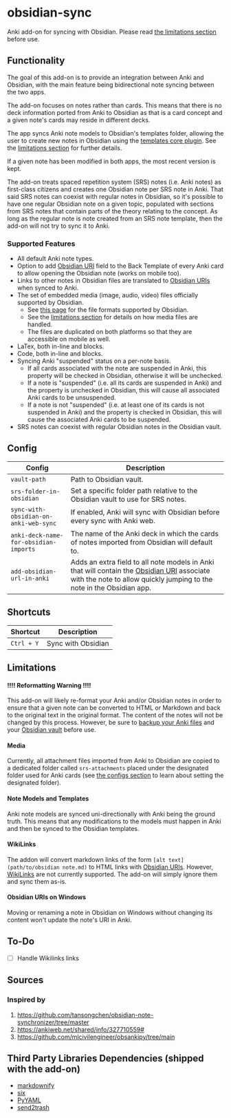 # obsidian-sync

Anki add-on for syncing with Obsidian. Please read [the limitations section](#required-obsidian-vault-settings--limitations)
before use.

## Functionality

The goal of this add-on is to provide an integration between Anki and Obsidian, with
the main feature being bidirectional note syncing between the two apps.

The add-on focuses on notes rather than cards. This means that there is no deck
information ported from Anki to Obsidian as that is a card concept and a given note's
cards may reside in different decks.

The app syncs Anki note models to Obsidian's templates folder, allowing the user to
create new notes in Obsidian using the [templates core plugin](https://help.obsidian.md/Plugins/Templates). See the
[limitations section](#note-models-and-templates) for further details.

If a given note has been modified in both apps, the most recent version is kept.

The add-on treats spaced repetition system (SRS) notes (i.e. Anki notes) as first-class
citizens and creates one Obsidian note per SRS note in Anki. That said SRS notes can
coexist with regular notes in Obsidian, so it's possible to have one regular Obsidian
note on a given topic, populated with sections from SRS notes that contain parts of the
theory relating to the concept. As long as the regular note is note created from an
SRS note template, then the add-on will not try to sync it to Anki.

### Supported Features

- All default Anki note types.
- Option to add [Obsidian URI](https://help.obsidian.md/Extending+Obsidian/Obsidian+URI) field to the Back Template of every Anki card to allow opening the Obsidian note (works on mobile too).
- Links to other notes in Obsidian files are translated to [Obsidian URIs](https://help.obsidian.md/Extending+Obsidian/Obsidian+URI) when synced to Anki.
- The set of embedded media (image, audio, video) files officially supported by Obsidian.
  - See [this page](https://help.obsidian.md/Files+and+folders/Accepted+file+formats) for the file formats supported by Obsidian.
  - See the [limitations section](#media) for details on how media files are handled.
  - The files are duplicated on both platforms so that they are accessible on mobile as well.
- LaTex, both in-line and blocks.
- Code, both in-line and blocks.
- Syncing Anki "suspended" status on a per-note basis.
  - If all cards associated with the note are suspended in Anki, this property will be checked in Obsidian, otherwise it will be unchecked.
  - If a note is "suspended" (i.e. all its cards are suspended in Anki) and the property is unchecked in Obsidian, this will cause all associated Anki cards to be unsuspended.
  - If a note is not "suspended" (i.e. at least one of its cards is not suspended in Anki) and the property is checked in Obsidian, this will cause the associated Anki cards to be suspended.
- SRS notes can coexist with regular Obsidian notes in the Obsidian vault.

## Config

| Config                                | Description                                                                                                                                                                                                                     |
|---------------------------------------|---------------------------------------------------------------------------------------------------------------------------------------------------------------------------------------------------------------------------------|
| `vault-path`                          | Path to Obsidian vault.                                                                                                                                                                                                         |
| `srs-folder-in-obsidian`              | Set a specific folder path relative to the Obsidian vault to use for SRS notes.                                                                                                                                                 |
| `sync-with-obsidian-on-anki-web-sync` | If enabled, Anki will sync with Obsidian before every sync with Anki web.                                                                                                                                                       |
| `anki-deck-name-for-obsidian-imports` | The name of the Anki deck in which the cards of notes imported from Obsidian will default to.                                                                                                                                   |
| `add-obsidian-url-in-anki`            | Adds an extra field to all note models in Anki that will contain the [Obsidian URI](https://help.obsidian.md/Extending+Obsidian/Obsidian+URI) associate with the note to allow quickly jumping to the note in the Obsidian app. |

## Shortcuts

| Shortcut | Description        |
|----------|--------------------|
| `Ctrl + Y` | Sync with Obsidian |

## Limitations

#### !!!! Reformatting Warning !!!!

This add-on will likely re-format your Anki and/or Obsidian notes in order to ensure that a given note can be
converted to HTML or Markdown and back to the original text in the original format. The content of the notes
will not be changed by this process. However, be sure to [backup your Anki files](https://docs.ankiweb.net/backups.html#backups)
and your [Obsidian vault](https://help.obsidian.md/Getting+started/Back+up+your+Obsidian+files) before use.

#### Media

Currently, all attachment files imported from Anki to Obsidian are copied to a dedicated folder called `srs-attachments`
placed under the designated folder used for Anki cards (see [the configs section](#config) to learn about setting the
designated folder).

#### Note Models and Templates

Anki note models are synced uni-directionally with Anki being the ground truth. This means that any modifications to the
models must happen in Anki and then be synced to the Obsidian templates.

#### WikiLinks

The addon will convert markdown links of the form `[alt text](path/to/obsidian note.md)` to HTML links with
[Obsidian URIs](https://help.obsidian.md/Extending+Obsidian/Obsidian+URI). However, [WikiLinks](https://help.obsidian.md/Linking+notes+and+files/Internal+links)
are not currently supported. The add-on will simply ignore them and sync them as-is.

#### Obsidian URIs on Windows

Moving or renaming a note in Obsidian on Windows without changing its content won't update the note's URI in Anki. 

## To-Do

- [ ] Handle Wikilinks links

## Sources

### Inspired by

1. https://github.com/tansongchen/obsidian-note-synchronizer/tree/master
2. https://ankiweb.net/shared/info/327710559#
3. https://github.com/mlcivilengineer/obsankipy/tree/main

## Third Party Libraries Dependencies (shipped with the add-on)

- [markdownify](https://github.com/matthewwithanm/python-markdownify)
- [six](https://github.com/benjaminp/six)
- [PyYAML](https://github.com/yaml/pyyaml)
- [send2trash](https://github.com/arsenetar/send2trash)
